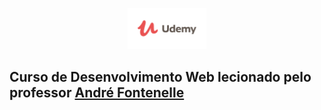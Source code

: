 <p align="center">
<a href="https://www.udemy.com/">
<img src="https://github.com/WhoisBsa/Curso-Web-Developer/blob/master/exercicios%20limpos%20-%20HTML/unidade11-projeto/imagens/default-meta-image.png" width="25%">
</a>
</p>

## Curso de Desenvolvimento Web lecionado pelo professor [André Fontenelle](https://www.udemy.com/user/andrefontenelle-2/)

